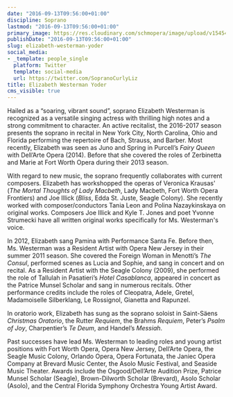 ```yaml
---
date: "2016-09-13T09:56:00+01:00"
discipline: Soprano
lastmod: "2016-09-13T09:56:00+01:00"
primary_image: https://res.cloudinary.com/schmopera/image/upload/v1545409169/media/webhook-uploads/1473756931667/2016-09-13---Elizabeth-Westerman-Headshot.jpg.jpg
publishDate: "2016-09-13T09:56:00+01:00"
slug: elizabeth-westerman-yoder
social_media:
- _template: people_single
  platform: Twitter
  template: social-media
  url: https://twitter.com/SopranoCurlyLiz
title: Elizabeth Westerman Yoder
cms_visible: true
---
```


Hailed as a “soaring, vibrant sound”, soprano Elizabeth Westerman is recognized as a versatile singing actress with thrilling high notes and a strong commitment to character.  An active recitalist, the 2016-2017 season presents the soprano in recital in New York City, North Carolina, Ohio and Florida performing the repertoire of Bach, Strauss, and Barber.  Most recently, Elizabeth was seen as Juno and Spring in Purcell’s *Fairy Queen* with Dell’Arte Opera (2014).  Before that she covered the roles of Zerbinetta and Marie at Fort Worth Opera during their 2013 season.

With regard to new music, the soprano frequently collaborates with current composers.  Elizabeth has workshopped the operas of Veronica Krausas' (*The Mortal Thoughts of Lady Macbeth*, Lady Macbeth, Fort Worth Opera Frontiers) and Joe Illick (*Bliss*, Edda St. Juste, Seagle Colony).  She recently worked with composer/conductors Tania Leon and Polina Nazaykinskaya on original works.  Composers Joe Illick and Kyle T. Jones and poet Yvonne Strumecki have all written original works specifically for Ms. Westerman's voice.

In 2012, Elizabeth sang Pamina with Performance Santa Fe.  Before then, Ms. Westerman was a Resident Artist with Opera New Jersey in their summer 2011 season.  She covered the Foreign Woman in Menotti’s *The Consul*, performed scenes as Lucia and Sophie, and sang in concert and on recital.  As a Resident Artist with the Seagle Colony (2009), she performed the role of Tallulah in Pasatieri’s *Hotel Casablanca*, appeared in concert as the Patrice Munsel Scholar and sang in numerous recitals.  Other performance credits include the roles of Cleopatra, Adele, Gretel, Madamoiselle Silberklang, Le Rossignol, Gianetta and Rapunzel.

In oratorio work, Elizabeth has sung as the soprano soloist in Saint-Säens *Christmas Oratorio*, the Rutter *Requiem*, the Brahms *Requiem*, Peter’s *Psalm of Joy*, Charpentier’s *Te Deum*, and Handel’s *Messiah*.

Past successes have lead Ms. Westerman to leading roles and young artist positions with Fort Worth Opera, Opera New Jersey, Dell’Arte Opera, the Seagle Music Colony, Orlando Opera, Opera Fortunata, the Janiec Opera Company at Brevard Music Center, the Asolo Music Festival, and Seaside Music Theater.  Awards include the Osgood/Dell’Arte Audition Prize, Patrice Munsel Scholar (Seagle), Brown-Dilworth Scholar (Brevard), Asolo Scholar (Asolo), and the Central Florida Symphony Orchestra Young Artist Award.  
